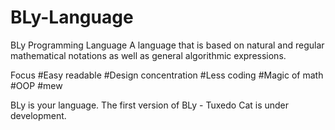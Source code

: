# BLy-Language
BLy Programming Language
A language that is based on natural and regular mathematical notations as well as general algorithmic expressions.

Focus
#Easy readable
#Design concentration
#Less coding
#Magic of math
#OOP
#mew

BLy is your language. The first version of BLy - Tuxedo Cat is under development.
